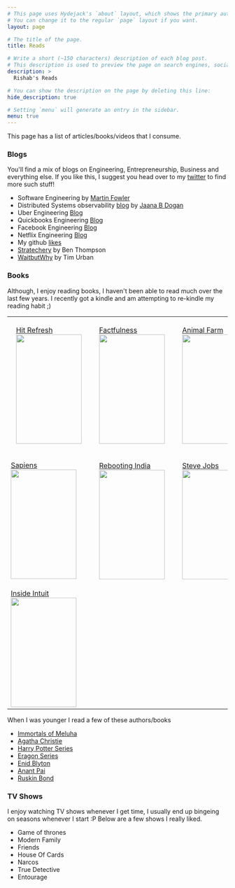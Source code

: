 ```yaml
---
# This page uses Hydejack's `about` layout, which shows the primary author's picture and about text at the top.
# You can change it to the regular `page` layout if you want.
layout: page

# The title of the page.
title: Reads

# Write a short (~150 characters) description of each blog post.
# This description is used to preview the page on search engines, social media, etc.
description: >
  Rishab's Reads

# You can show the description on the page by deleting this line:
hide_description: true

# Setting `menu` will generate an entry in the sidebar.
menu: true
---
```


This page has a list of articles/books/videos that I consume. 

### Blogs
You'll find a mix of blogs on Engineering, Entrepreneurship, Business and everything else.
If you like this, I suggest you head over to my [twitter](https://twitter.com/rishabkdoshi/likes) to find more such stuff!

* Software Engineering by <a href="https://martinfowler.com/">Martin Fowler</a><br>
* Distributed Systems observability <a href="https://medium.com/observability">blog</a> by <a href="https://twitter.com/rakyll">Jaana B Dogan</a><br>
* Uber Engineering <a href="https://eng.uber.com/">Blog</a><br>
* Quickbooks Engineering <a href="https://quickbooks-engineering.intuit.com/">Blog</a><br>
* Facebook Engineering <a href="https://code.fb.com/">Blog</a><br>
* Netflix Engineering <a href="https://medium.com/netflix-techblog">Blog</a><br>
* My github <a href="https://github.com/rishabkdoshi?tab=stars">likes</a><br>
* <a href="https://stratechery.com/">Stratechery</a> by Ben Thompson <br>
* <a href="https://waitbutwhy.com">WaitbutWhy</a> by Tim Urban <br>

	
### Books
Although, I enjoy reading books, I haven't been able to read much over the last few years. I recently got a kindle and am attempting to re-kindle my reading habit ;)

<table>
	<tr style="padding:20px">
		<td style="padding:20px">
			<a href="https://www.goodreads.com/book/show/40720899-hit-refresh">Hit Refresh</a>
			<img src="https://images.gr-assets.com/books/1506565784l/30835567.jpg" height="250" width="150" />
		</td>
		<td style="padding:20px">
			<a href="https://www.goodreads.com/book/show/34890015-factfulness">Factfulness</a>
			<img src="https://images.gr-assets.com/books/1506097470l/34890015.jpg" height="250" width="150" />
		</td>
		<td style="padding:20px">
			<a href="https://www.goodreads.com/book/show/7613.Animal_Farm">Animal Farm</a>
			<img src="https://images.gr-assets.com/books/1424037542l/7613.jpg" height="250" width="150" />			
		</td>
	</tr>
	<tr style="padding:20px">
		<td>
			<a href="https://www.goodreads.com/book/photo/23692271-sapiens">Sapiens</a>
			<img src="https://images.gr-assets.com/books/1420585954l/23692271.jpg" height="250" width="150" />
		</td>
		<td style="padding:20px">
			<a href="https://www.goodreads.com/book/show/27420086-rebooting-india">Rebooting India</a>
			<img src="https://images.gr-assets.com/books/1446562076l/27420086.jpg" height="250" width="150" />
		</td>
		<td style="padding:20px">
			<a href="https://www.goodreads.com/book/show/11084145-steve-jobs">Steve Jobs</a>
			<img src="https://images.gr-assets.com/books/1511288482l/11084145.jpg" height="250" width="150" />
		</td>
	</tr>
	<tr style="padding:20px">
		<td>
			<a href="https://images.gr-assets.com/books/1387652197l/849477.jpg">Inside Intuit</a>
			<img src="https://images.gr-assets.com/books/1387652197l/849477.jpg" height="250" width="150" />
		</td>
	</tr>
	
</table>

When I was younger I read a few of these authors/books
* <a href="https://www.goodreads.com/book/show/7913305-the-immortals-of-meluha" target="_blank">Immortals of Meluha</a>
* <a href="https://www.goodreads.com/author/show/123715.Agatha_Christie" target="_blank">Agatha Christie</a>
* <a href="https://www.goodreads.com/series/45175-harry-potter" target="_blank">Harry Potter Series</a>
* <a href="https://www.goodreads.com/series/44866-the-inheritance-cycle" target="_blank">Eragon Series</a>
* <a href="https://www.goodreads.com/author/show/10657.Enid_Blyton" target="_blank">Enid Blyton</a>
* <a href="https://www.goodreads.com/author/show/106888.Anant_Pai" target="_blank">Anant Pai</a>
* <a href="https://www.goodreads.com/author/show/46603.Ruskin_Bond" target="_blank">Ruskin Bond</a>

### TV Shows

I enjoy watching TV shows whenever I get time, I usually end up bingeing on seasons whenever I start :P
Below are a few shows I really liked.

* Game of thrones
* Modern Family
* Friends
* House Of Cards
* Narcos
* True Detective
* Entourage


